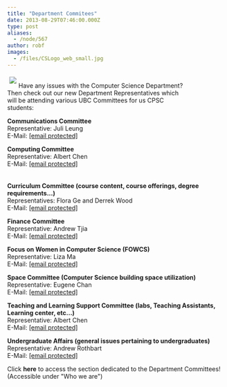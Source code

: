 ```yaml
---
title: "Department Commitees"
date: 2013-08-29T07:46:00.000Z
type: post
aliases:
  - /node/567
author: robf
images:
  - /files/CSLogo_web_small.jpg
---
```


<div class="field field-name-body field-type-text-with-summary field-label-hidden"><div class="field-items"><div class="field-item even"><p><img src="/files/CSLogo_web_small.jpg" align="left" vspace="5" hspace="5"><br>
Have any issues with the Computer Science Department?<br>
Then check out our new Department Representatives which<br>
will be attending various UBC Committees for us CPSC<br>
students:</p>
<p><b>Communications Committee</b><br>
Representative: Juli Leung<br>
E-Mail: <a href="/cdn-cgi/l/email-protection#94f7fbf9f9e1fafdf7f5e0fdfbfae7baf7fbf9f9d4f7e7e7e7baf7e7bae1f6f7baf7f5"><span class="__cf_email__" data-cfemail="284b4745455d46414b495c4147465b064b474545684b5b5b5b064b5b065d4a4b064b49">[email&#xA0;protected]</span></a></p>
<p><b>Computing Committee</b><br>
Representative: Albert Chen<br>
E-Mail: <a href="/cdn-cgi/l/email-protection#30535f5d404544595e571e535f5d5d70534343431e53431e4552531e5351"><span class="__cf_email__" data-cfemail="b5d6dad8c5c0c1dcdbd29bd6dad8d8f5d6c6c6c69bd6c69bc0d7d69bd6d4">[email&#xA0;protected]</span></a><br>
<br><br>
<b>Curriculum Committee (course content, course offerings, degree requirements...)</b><br>
Representatives: Flora Ge and Derrek Wood<br>
E-Mail: <a href="/cdn-cgi/l/email-protection#bfdccacdcdd6dccad3cad291dcd0d2d2ffdccccccc91dccc91cadddc91dcde"><span class="__cf_email__" data-cfemail="91f2e4e3e3f8f2e4fde4fcbff2fefcfcd1f2e2e2e2bff2e2bfe4f3f2bff2f0">[email&#xA0;protected]</span></a></p>
<p><b>Finance Committee</b><br>
Representative: Andrew Tjia<br>
E-Mail: <a href="/cdn-cgi/l/email-protection#3056595e515e53551e535f5d5d70534343431e53431e4552531e5351"><span class="__cf_email__" data-cfemail="36505f58575855531855595b5b765545454518554518435455185557">[email&#xA0;protected]</span></a></p>
<p><b>Focus on Women in Computer Science (FOWCS)</b><br>
Representative: Liza Ma<br>
E-Mail: <a href="/cdn-cgi/l/email-protection#5f3930283c2c2d3a2f1f3c2c2c2c713c2c712a3d3c713c3e"><span class="__cf_email__" data-cfemail="7c1a130b1f0f0e190c3c1f0f0f0f521f0f52091e1f521f1d">[email&#xA0;protected]</span></a></p>
<p><b>Space Committee (Computer Science building space utilization)</b><br>
Representative: Eugene Chan<br>
E-Mail: <a href="/cdn-cgi/l/email-protection#4330332220266d202c2e2e03203030306d20306d3621206d2022"><span class="__cf_email__" data-cfemail="f78487969492d994989a9ab794848484d99484d9829594d99496">[email&#xA0;protected]</span></a></p>
<p><b>Teaching and Learning Support Committee (labs, Teaching Assistants, Learning center, etc...)</b><br>
Representative: Albert Chen<br>
E-Mail: <a href="/cdn-cgi/l/email-protection#5e2a322d703d3133331e3d2d2d2d703d2d702b3c3d703d3f"><span class="__cf_email__" data-cfemail="8df9e1fea3eee2e0e0cdeefefefea3eefea3f8efeea3eeec">[email&#xA0;protected]</span></a></p>
<p><b>Undergraduate Affairs (general issues pertaining to undergraduates)</b><br>
Representative: Andrew Rothbart<br>
E-Mail: <a href="/cdn-cgi/l/email-protection#e5908b81809782978481848383848c9796cb868a8888a586969696cb8696cb908786cb8684"><span class="__cf_email__" data-cfemail="b3c6ddd7d6c1d4c1d2d7f2d5d5d2dac1c09dd0dcdedef3d0c0c0c09dd0c09dc6d1d09dd0d2">[email&#xA0;protected]</span></a></p>
<p>Click <b>here</b> to access the section dedicated to the Department Committees!<br>
(Accessible under &quot;Who we are&quot;) </p>
<p><br><br>
<br><br>
<br></p>
</div></div></div>    <footer>
          </footer>
